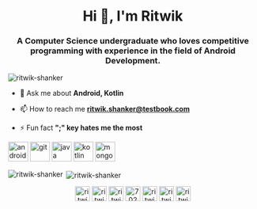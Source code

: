 <h1 align="center">Hi 👋, I'm Ritwik</h1>
<h3 align="center">A Computer Science undergraduate who loves competitive programming with experience in the field of Android Development.</h3>

<p align="left"> <img src="https://komarev.com/ghpvc/?username=ritwik-shanker" alt="ritwik-shanker" /> </p>

- 💬 Ask me about **Android, Kotlin**

- 📫 How to reach me **ritwik.shanker@testbook.com**

- ⚡ Fun fact **";" key hates me the most**

<p align="left"><img src="https://devicons.github.io/devicon/devicon.git/icons/android/android-original-wordmark.svg" alt="android" width="40" height="40"/> <img src="https://www.vectorlogo.zone/logos/git-scm/git-scm-icon.svg" alt="git" width="40" height="40"/> <img src="https://devicons.github.io/devicon/devicon.git/icons/java/java-original-wordmark.svg" alt="java" width="40" height="40"/> <img src="https://www.vectorlogo.zone/logos/kotlinlang/kotlinlang-icon.svg" alt="kotlin" width="40" height="40"/> <img src="https://devicons.github.io/devicon/devicon.git/icons/mongodb/mongodb-original-wordmark.svg" alt="mongodb" width="40" height="40"/></p><p><img align="left" src="https://github-readme-stats.vercel.app/api/top-langs/?username=ritwik-shanker&layout=compact&hide=html" alt="ritwik-shanker" /></p>

<p>&nbsp;<img align="center" src="https://github-readme-stats.vercel.app/api?username=ritwik-shanker&show_icons=true" alt="ritwik-shanker" /></p>

<p align="center">
<a href="https://dev.to/ritwikshanker" target="blank"><img align="center" src="https://cdn.jsdelivr.net/npm/simple-icons@3.0.1/icons/dev-dot-to.svg" alt="ritwikshanker" height="30" width="30" /></a>
<a href="https://twitter.com/ritwikshanker" target="blank"><img align="center" src="https://cdn.jsdelivr.net/npm/simple-icons@3.0.1/icons/twitter.svg" alt="ritwikshanker" height="30" width="30" /></a>
<a href="https://linkedin.com/in/ritwikshanker" target="blank"><img align="center" src="https://cdn.jsdelivr.net/npm/simple-icons@3.0.1/icons/linkedin.svg" alt="ritwikshanker" height="30" width="30" /></a>
<a href="https://stackoverflow.com/users/7024091/ritwikshanker" target="blank"><img align="center" src="https://cdn.jsdelivr.net/npm/simple-icons@3.0.1/icons/stackoverflow.svg" alt="7024091/ritwikshanker" height="30" width="30" /></a>
<a href="https://fb.com/ritwikshanker" target="blank"><img align="center" src="https://cdn.jsdelivr.net/npm/simple-icons@3.0.1/icons/facebook.svg" alt="ritwikshanker" height="30" width="30" /></a>
<a href="https://instagram.com/ritwikshanker" target="blank"><img align="center" src="https://cdn.jsdelivr.net/npm/simple-icons@3.0.1/icons/instagram.svg" alt="ritwikshanker" height="30" width="30" /></a>
<a href="https://www.youtube.com/c/ritwikshanker" target="blank"><img align="center" src="https://cdn.jsdelivr.net/npm/simple-icons@3.0.1/icons/youtube.svg" alt="ritwikshanker" height="30" width="30" /></a>
</p>
